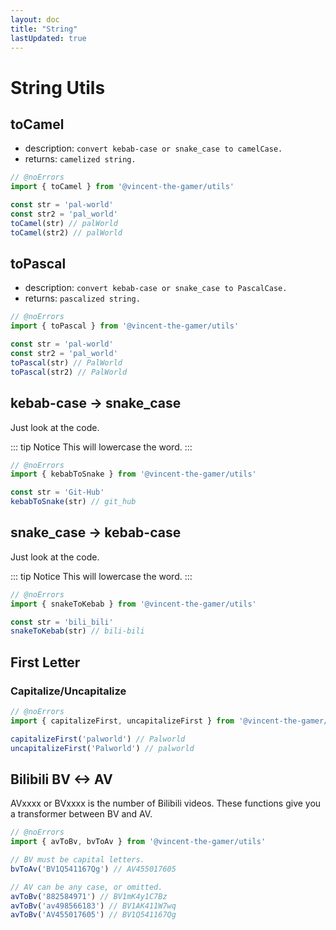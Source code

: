 ```yaml
---
layout: doc
title: "String"
lastUpdated: true
---
```


# String Utils

## toCamel
- description: `convert kebab-case or snake_case to camelCase.`
- returns: `camelized string.`

```ts twoslash
// @noErrors
import { toCamel } from '@vincent-the-gamer/utils'

const str = 'pal-world'
const str2 = 'pal_world'
toCamel(str) // palWorld
toCamel(str2) // palWorld
```

## toPascal
- description: `convert kebab-case or snake_case to PascalCase.`
- returns: `pascalized string.`

```ts twoslash
// @noErrors
import { toPascal } from '@vincent-the-gamer/utils'

const str = 'pal-world'
const str2 = 'pal_world'
toPascal(str) // PalWorld
toPascal(str2) // PalWorld
```

## kebab-case -> snake_case
Just look at the code.

::: tip Notice
This will lowercase the word.
:::

```ts twoslash
// @noErrors
import { kebabToSnake } from '@vincent-the-gamer/utils'

const str = 'Git-Hub'
kebabToSnake(str) // git_hub
```

## snake_case -> kebab-case
Just look at the code.

::: tip Notice
This will lowercase the word.
:::

```ts twoslash
// @noErrors
import { snakeToKebab } from '@vincent-the-gamer/utils'

const str = 'bili_bili'
snakeToKebab(str) // bili-bili
```

## First Letter
### Capitalize/Uncapitalize
```ts twoslash
// @noErrors
import { capitalizeFirst, uncapitalizeFirst } from '@vincent-the-gamer/utils'

capitalizeFirst('palworld') // Palworld
uncapitalizeFirst('Palworld') // palworld
```

## Bilibili BV <-> AV
AVxxxx or BVxxxx is the number of Bilibili videos.
These functions give you a transformer between BV and AV.

```ts twoslash
// @noErrors
import { avToBv, bvToAv } from '@vincent-the-gamer/utils'

// BV must be capital letters.
bvToAv('BV1Q541167Qg') // AV455017605

// AV can be any case, or omitted.
avToBv('882584971') // BV1mK4y1C7Bz
avToBv('av498566183') // BV1AK411W7wq
avToBv('AV455017605') // BV1Q541167Qg
```
